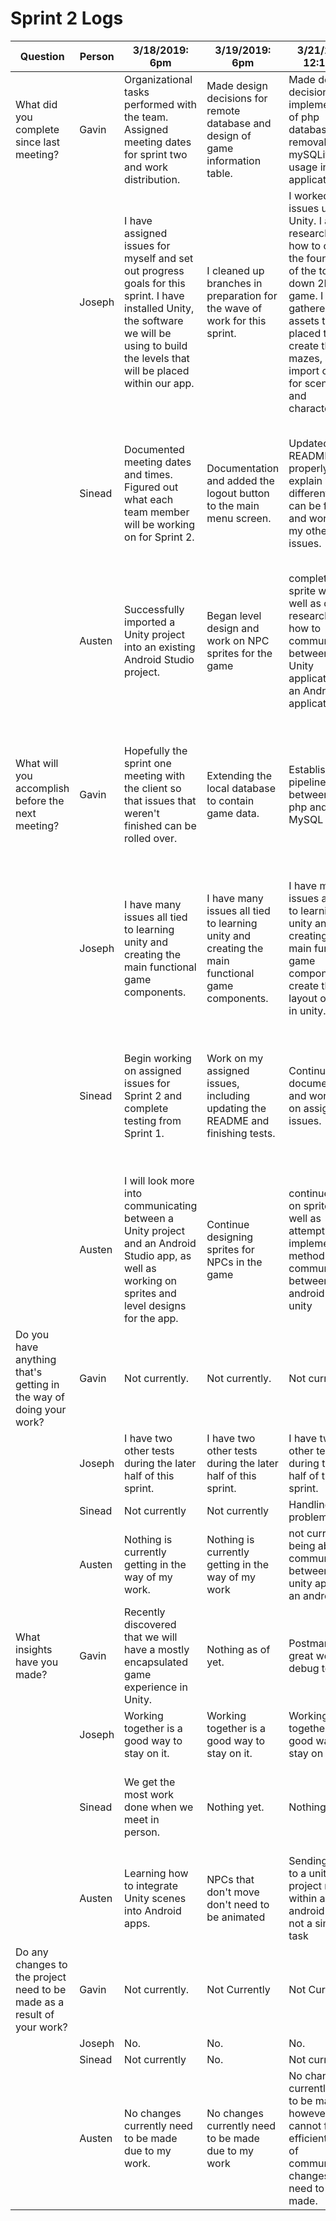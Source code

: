 # Sprint 2 Logs


| Question | Person | 3/18/2019: 6pm | 3/19/2019: 6pm | 3/21/2019: 12:15pm | 3/23/2019: 2pm | 3/24/2019: 2pm | 3/25/2019: 6pm | 3/26/2019: 6pm | 3/28/2019: 12:15pm | 3/29/2019: 2pm | 3/30/2019: 2pm |
| ------ | ------ | ------ | ------ | ------ | ------ | ------ | ------ | ------ | ------ | ------ | ------ |
| What did you complete since last meeting? | Gavin | Organizational tasks performed with the team. Assigned meeting dates for sprint two and work distribution. | Made design decisions for remote database and design of game information table. | Made design decisions for implementation of php database and removal of mySQLite usage in the application. | Implemented several scripts for the php interface | Cleaned up database calls and began prep for storing game information on the db. | Worked with Austen to implement collisions that keep objects from phasing through eachother. |  |  |  |  |
|  | Joseph | I have assigned issues for myself and set out progress goals for this sprint. I have installed Unity, the software we will be using to build the levels that will be placed within our app. | I cleaned up branches in preparation for the wave of work for this sprint. | I worked on my issues using Unity. I am researching how to create the foundation of the top-down 2D game. I also gathered assets to be placed that will create the mazes, and import objects for scenery and characters. | I have continued to work in unity for the creation of the game. I have worked on scripts for the player controller and interactions with the tilemaps. |  I have worked on scripts for the player controller and interactions with the other game objects. I have been researching how to communicate between android studio and unity. |  I have not worked on the issues this time. I have been studying for exams. |  |  |  |  |
|  | Sinead | Documented meeting dates and times. Figured out what each team member will be working on for Sprint 2. | Documentation and added the logout button to the main menu screen. | Updated the README file to properly explain where different files can be found and worked on my other issues. | Continued working on testing and documentation. | Implemented logout after 5 minutes of inactivity and documentation | Documentation. Applied inactivity logout to existing activities. Began looking into how to email a certificate of completion to the user. |  |  |  |  |
|  | Austen | Successfully imported a Unity project into an existing Android Studio project. | Began level design and work on NPC sprites for the game | completed sprite work as well as doing research into how to communicate between an Unity application and an Android application | Got the camera to follow the player around the scene and began work on a dialogue system | Continued working on collisions between objects | Finished the collisions between objects |  |  |  |  |
| What will you accomplish before the next meeting? | Gavin | Hopefully the sprint one meeting with the client so that issues that weren't finished can be rolled over. | Extending the local database to contain game data. | Establish the pipeline between the php and MySQL server | Finishing the php functionality and converting the app side calls into the new system | Assist in figuring out how to get information to/from unity.  | Likely will spend time outfitting the database for the game information. Also likely will have Unity work to help Austen and Joseph accomplish their goals. |  |  |  |  |
|  | Joseph | I have many issues all tied to learning unity and creating the main functional game components. |  I have many issues all tied to learning unity and creating the main functional game components. |  I have many issues all tied to learning unity and creating the main functional game components. I create the layout of level in unity. |  I will keep creating functions necessary for the user stories to be completed. |  I will keep creating functions necessary for the user stories to be completed. |  I will keep creating functions necessary for the user stories to be completed. |  |  |  |  |
|  | Sinead | Begin working on assigned issues for Sprint 2 and complete testing from Sprint 1. | Work on my assigned issues, including updating the README and finishing tests. | Continue documentation and working on assigned issues. | Hopefully finish the remaining three tests to get them to pass after the user is accessing another application outside of the app. | Apply inactivity logout to all activities in the menus and game | Figure out how to create a certificate of completion for the user |  |  |  |  |
|  | Austen | I will look more into communicating between a Unity project and an Android Studio app, as well as working on sprites and level designs for the app. | Continue designing sprites for NPCs in the game | continue work on sprites as well as attempting to implement the method of communication between android and unity | I will finish the dialogue system for the NPCs | I will hopefully finish the collisions before next meeting | I will start work on the dialogue system for questions |  |  |  |  |
| Do you have anything that's getting in the way of doing your work? | Gavin | Not currently. | Not currently. | Not currently. | Not currently. | Not currently | Not currently |  |  |  |  |
|  | Joseph | I have two other tests during the later half of this sprint. | I have two other tests during the later half of this sprint. | I have two other tests during the later half of this sprint. | I have two other tests this week. | I have two other tests this week. | I have two other tests this week. |  |  |  |  |
|  | Sinead | Not currently | Not currently | Handling car problems | No | Not currently | Not currently |  |  |  |  |
|  | Austen | Nothing is currently getting in the way of my work. | Nothing is currently getting in the way of my work | not currently being able to communicate between a unity app and an android one | other responsibilities are taking up more of my work time than usual | Not being able to use Unity's built in physics engine for the collisions | Nothing currently getting in the way of my work |  |  |  |  |
| What insights have you made? | Gavin | Recently discovered that we will have a mostly encapsulated game experience in Unity. | Nothing as of yet. | Postman is a great web debug tool. | Nothing as of yet. | Not currently | Nothing as of yet |  |  |  |  |
|  | Joseph | Working together is a good way to stay on it. | Working together is a good way to stay on it. | Working together is a good way to stay on it. | Working together is a good way to stay on it. | Working together is a good way to stay on it. | Working together is a good way to stay on it. |  |  |  |  |
|  | Sinead | We get the most work done when we meet in person. | Nothing yet. | Nothing new | Different ways in use "intended" in espresso testing. | How to logout of the game after tracking a certain amount of time of inactivity | Nothing new |  |  |  |  |
|  | Austen | Learning how to integrate Unity scenes into Android apps. | NPCs that don't move don't need to be animated | Sending data to a unity project running within an android app is not a simple task | Attaching a camera to an object gets it to follow that object around | Enough code can get anything to do what you want | There are multiple ways to move and stop an object in Unity |  |  |  |  |
| Do any changes to the project need to be made as a result of your work? | Gavin | Not currently. | Not Currently | Not Currently | Not Currently | Not currently | Not currently |  |  |  |  |
|  | Joseph | No. | No. | No. | No. | No. | No. |  |  |  |  |
|  | Sinead | Not currently | No. | Not currently | Nope | No | Not currently |  |  |  |  |
|  | Austen | No changes currently need to be made due to my work. | No changes currently need to be made due to my work | No changes currently need to be made; however, if I cannot find an efficient mode of communication changes will need to be made. | No changes currently need to be made to the project | no changes currently need to be made to the project due to my work | no changes currently need to be made to the project due to my work |  |  |  |  |
